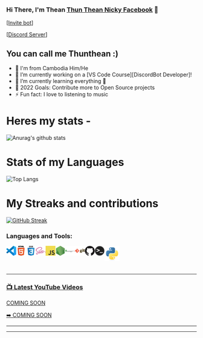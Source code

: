 ### Hi There, I'm Thean [Thun Thean Nicky Facebook](https://www.facebook.com/thun.theansp) 👋

[[Invite bot](https://discord.com/oauth2/authorize?client_id=828154554624638976&permissions=4286053751&scope=bot)]

[[Discord Server](https://discord.gg/8pbVDDamha)]


## You can call me Thunthean :) 

- 👦 I'm from Cambodia Him/He
- 🔭 I’m currently working on a [VS Code Course][DiscordBot Developer]!
- 🌱 I’m currently learning everything 🤣
- 🥅 2022 Goals: Contribute more to Open Source projects
- ⚡ Fun fact: I love to listening to music

# Heres my stats - <br >
![Anurag's github stats](https://github-readme-stats.vercel.app/api?username=TH3an&show_icons=true&theme=radical)


# Stats of my Languages 
![Top Langs](https://github-readme-stats.vercel.app/api/top-langs/?username=TH3an&layout=compact&theme=radical)

# My Streaks and contributions
[![GitHub Streak](http://github-readme-streak-stats.herokuapp.com?user=TH3an&theme=radical&hide_border=true)](https://github.com/Th3an/github-readme-streak-stats)



### Languages and Tools:

<img align="left" alt="Visual Studio Code" width="26px" src="https://raw.githubusercontent.com/github/explore/80688e429a7d4ef2fca1e82350fe8e3517d3494d/topics/visual-studio-code/visual-studio-code.png" />
<img align="left" alt="HTML5" width="26px" src="https://raw.githubusercontent.com/github/explore/80688e429a7d4ef2fca1e82350fe8e3517d3494d/topics/html/html.png" />
<img align="left" alt="CSS3" width="26px" src="https://raw.githubusercontent.com/github/explore/80688e429a7d4ef2fca1e82350fe8e3517d3494d/topics/css/css.png" />
<img align="left" alt="Sass" width="26px" src="https://raw.githubusercontent.com/github/explore/80688e429a7d4ef2fca1e82350fe8e3517d3494d/topics/sass/sass.png" />
<img align="left" alt="JavaScript" width="26px" src="https://raw.githubusercontent.com/github/explore/80688e429a7d4ef2fca1e82350fe8e3517d3494d/topics/javascript/javascript.png" />
<img align="left" alt="Node.js" width="26px" src="https://raw.githubusercontent.com/github/explore/80688e429a7d4ef2fca1e82350fe8e3517d3494d/topics/nodejs/nodejs.png" />
<img align="left" alt="MongoDB" width="26px" src="https://raw.githubusercontent.com/github/explore/80688e429a7d4ef2fca1e82350fe8e3517d3494d/topics/mongodb/mongodb.png" />
<img align="left" alt="Git" width="26px" src="https://raw.githubusercontent.com/github/explore/80688e429a7d4ef2fca1e82350fe8e3517d3494d/topics/git/git.png" />
<img align="left" alt="GitHub" width="26px" src="https://raw.githubusercontent.com/github/explore/78df643247d429f6cc873026c0622819ad797942/topics/github/github.png" />
<img align="left" alt="Terminal" width="26px" src="https://raw.githubusercontent.com/github/explore/80688e429a7d4ef2fca1e82350fe8e3517d3494d/topics/terminal/terminal.png" />
<a href="https://www.python.org" target="_blank"> <img src="https://raw.githubusercontent.com/devicons/devicon/master/icons/python/python-original.svg" alt="python" width="40" "/> </a> <a href="https://www.typescriptlang.org/" width="40"/>

<br />
<br />

---

### 📺 Latest YouTube Videos

<!-- YOUTUBE:START -->
COMING SOON
<!-- YOUTUBE:END -->

➡️ COMING SOON

---


---

  

<!--END_SECTION:activity-->
